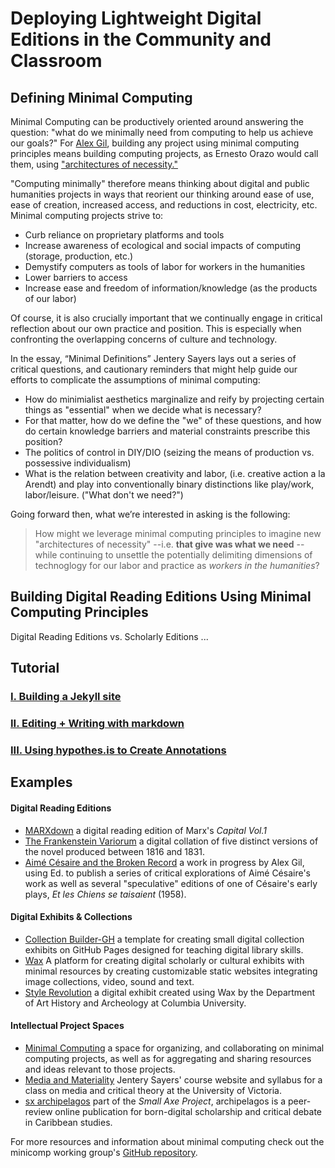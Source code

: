 # Deploying Lightweight Digital Editions in the Community and Classroom 

## Defining Minimal Computing
Minimal Computing can be productively oriented around answering the question: "what do we minimally need from computing to help us achieve our goals?" For [Alex Gil](http://go-dh.github.io/mincomp/thoughts/2015/05/21/user-vs-learner/), building any project using minimal computing principles means building computing projects, as Ernesto Orazo would call them, using ["architectures of necessity."](http://architectureofnecessity.com/) 

"Computing minimally" therefore means thinking about digital and public humanities projects in ways that reorient our thinking around ease of use, ease of creation, increased access, and reductions in cost, electricity, etc. Minimal computing projects strive to:

* Curb reliance on proprietary platforms and tools
* Increase awareness of ecological and social impacts of computing (storage, production, etc.)
* Demystify computers as tools of labor for workers in the humanities
* Lower barriers to access
* Increase ease and freedom of information/knowledge (as the products of our labor)

Of course, it is also crucially important that we continually engage in critical reflection about our own practice and position. This is especially when confronting the overlapping concerns of culture and technology.

In the essay, “Minimal Definitions” Jentery Sayers lays out a series of critical questions, and cautionary reminders that might help guide our efforts to complicate the assumptions of minimal computing: 

* How do minimialist aesthetics marginalize and reify by projecting certain things as "essential" when we decide what is necessary? 
* For that matter, how do we define the "we" of these questions, and how do certain knowledge barriers and material constraints prescribe this position?
* The politics of control in DIY/DIO (seizing the means of production vs. possessive individualism) 
* What is the relation between creativity and labor, (i.e. creative action a la Arendt) and play into conventionally binary distinctions like play/work, labor/leisure. ("What don't we need?")

Going forward then, what we’re interested in asking is the following: 

>How might we leverage minimal computing principles to imagine new "architectures of necessity" --i.e. **that give was what we need** -- while continuing to unsettle the potentially delimiting dimensions of technoglogy for our labor and practice as *workers in the humanities*?


## Building Digital Reading Editions Using Minimal Computing Principles

Digital Reading Editions vs. Scholarly Editions ... 

## Tutorial

### [I. Building a Jekyll site](/praxis-session/jekyll)

### [II. Editing + Writing with markdown](/praxis-session/markdown)

### [III. Using hypothes.is to Create Annotations](/praxis-session/hypothesis)

## Examples

#### Digital Reading Editions
* [MARXdown](https://MARXdown.github.io) a digital reading edition of Marx's *Capital Vol.1*
* [The Frankenstein Variorum](https://pghfrankenstein.github.io/Pittsburgh_Frankenstein/) a digital collation of five distinct versions of the novel produced between 1816 and 1831. 
* [Aimé Césaire and the Broken Record](https://via.hypothes.is/http://record.elotroalex.com/) a work in progress by Alex Gil, using Ed. to publish a series of critical explorations of Aimé Césaire's work as well as several "speculative" editions of one of Césaire's early plays, *Et les Chiens se taisaient* (1958).

#### Digital Exhibits & Collections
* [Collection Builder-GH](https://collectionbuilder.github.io/collectionbuilder-gh/) a template for creating small digital collection exhibits on GitHub Pages designed for teaching digital library skills.
* [Wax](https://minicomp.github.io/wax/) A platform for creating digital scholarly or cultural exhibits with minimal resources by creating customizable static websites integrating image collections, video, sound and text.
* [Style Revolution](https://stylerevolution.github.io/) a digital exhibit created using Wax by the Department of Art History and Archeology at Columbia University.

#### Intellectual Project Spaces
* [Minimal Computing](http://go-dh.github.io/mincomp/) a space for organizing, and collaborating on minimal computing projects, as well as for aggregating and sharing resources and ideas relevant to those projects.
* [Media and Materiality](https://jentery.github.io/cspt500/) Jentery Sayers' course website and syllabus for a class on media and critical theory at the University of Victoria.
* [sx archipelagos](http://smallaxe.net/sxarchipelagos/) part of the *Small Axe Project*, archipelagos is a peer-review online publication for born-digital scholarship and critical debate in Caribbean studies.

For more resources and information about minimal computing check out the minicomp working group's [GitHub repository](https://github.com/minicomp).

